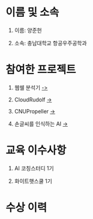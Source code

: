 # 이름 및 소속
1. 이름: 양준헌
   
2. 소속: 충남대학교 항공우주공학과

# 참여한 프로젝트

1. 웹쉘 분석기 [->](https://github.com/greyhawk16/webshell_detector)

2. CloudRudolf [->](https://github.com/greyhawk16/CloudRudolf)

3. CNUPropeller [->](https://github.com/greyhawk16/CNUPropeller)

4. 손글씨를 인식하는 AI [->](https://github.com/greyhawk16/SaDaBird_06)

# 교육 이수사항
1. AI 코칭스터디 1기

2. 화이트햇스쿨 1기

# 수상 이력
